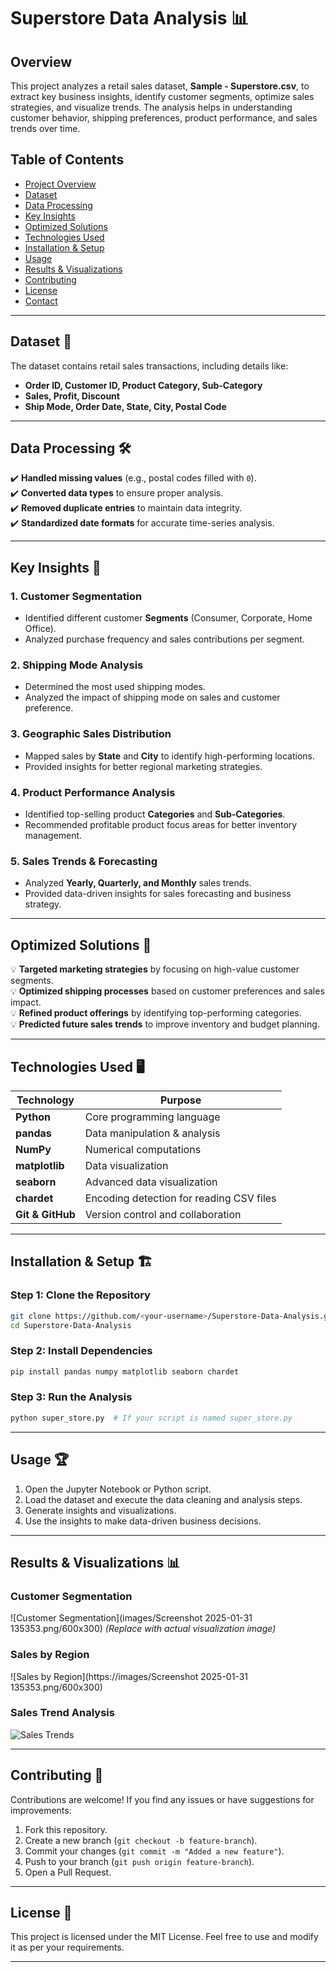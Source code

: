 
# **Superstore Data Analysis 📊**

## **Overview**
This project analyzes a retail sales dataset, **Sample - Superstore.csv**, to extract key business insights, identify customer segments, optimize sales strategies, and visualize trends. The analysis helps in understanding customer behavior, shipping preferences, product performance, and sales trends over time.

## **Table of Contents**
- [Project Overview](#overview)
- [Dataset](#dataset)
- [Data Processing](#data-processing)
- [Key Insights](#key-insights)
- [Optimized Solutions](#optimized-solutions)
- [Technologies Used](#technologies-used)
- [Installation & Setup](#installation--setup)
- [Usage](#usage)
- [Results & Visualizations](#results--visualizations)
- [Contributing](#contributing)
- [License](#license)
- [Contact](#contact)

---

## **Dataset 📂**
The dataset contains retail sales transactions, including details like:
- **Order ID, Customer ID, Product Category, Sub-Category**
- **Sales, Profit, Discount**
- **Ship Mode, Order Date, State, City, Postal Code**

---

## **Data Processing 🛠️**
✔️ **Handled missing values** (e.g., postal codes filled with `0`).  
✔️ **Converted data types** to ensure proper analysis.  
✔️ **Removed duplicate entries** to maintain data integrity.  
✔️ **Standardized date formats** for accurate time-series analysis.  

---

## **Key Insights 📌**
### **1. Customer Segmentation**  
- Identified different customer **Segments** (Consumer, Corporate, Home Office).  
- Analyzed purchase frequency and sales contributions per segment.  

### **2. Shipping Mode Analysis**  
- Determined the most used shipping modes.  
- Analyzed the impact of shipping mode on sales and customer preference.  

### **3. Geographic Sales Distribution**  
- Mapped sales by **State** and **City** to identify high-performing locations.  
- Provided insights for better regional marketing strategies.  

### **4. Product Performance Analysis**  
- Identified top-selling product **Categories** and **Sub-Categories**.  
- Recommended profitable product focus areas for better inventory management.  

### **5. Sales Trends & Forecasting**  
- Analyzed **Yearly, Quarterly, and Monthly** sales trends.  
- Provided data-driven insights for sales forecasting and business strategy.  

---

## **Optimized Solutions 🚀**
💡 **Targeted marketing strategies** by focusing on high-value customer segments.  
💡 **Optimized shipping processes** based on customer preferences and sales impact.  
💡 **Refined product offerings** by identifying top-performing categories.  
💡 **Predicted future sales trends** to improve inventory and budget planning.  

---

## **Technologies Used 🖥️**
| Technology | Purpose |
|------------|---------|
| **Python** | Core programming language |
| **pandas** | Data manipulation & analysis |
| **NumPy** | Numerical computations |
| **matplotlib** | Data visualization |
| **seaborn** | Advanced data visualization |
| **chardet** | Encoding detection for reading CSV files |
| **Git & GitHub** | Version control and collaboration |

---

## **Installation & Setup 🏗️**
### **Step 1: Clone the Repository**
```bash
git clone https://github.com/<your-username>/Superstore-Data-Analysis.git
cd Superstore-Data-Analysis
```
### **Step 2: Install Dependencies**
```bash
pip install pandas numpy matplotlib seaborn chardet
```
### **Step 3: Run the Analysis**
```bash
python super_store.py  # If your script is named super_store.py
```

---

## **Usage 🏆**
1. Open the Jupyter Notebook or Python script.  
2. Load the dataset and execute the data cleaning and analysis steps.  
3. Generate insights and visualizations.  
4. Use the insights to make data-driven business decisions.  

---

## **Results & Visualizations 📊**
### **Customer Segmentation**
![Customer Segmentation](images/Screenshot 2025-01-31 135353.png/600x300) *(Replace with actual visualization image)*  

### **Sales by Region**
![Sales by Region](https://images/Screenshot 2025-01-31 135353.png/600x300)  

### **Sales Trend Analysis**
![Sales Trends](https://via.placeholder.com/600x300)  

---

## **Contributing 🤝**
Contributions are welcome! If you find any issues or have suggestions for improvements:
1. Fork this repository.  
2. Create a new branch (`git checkout -b feature-branch`).  
3. Commit your changes (`git commit -m "Added a new feature"`).  
4. Push to your branch (`git push origin feature-branch`).  
5. Open a Pull Request.  

---

## **License 📜**
This project is licensed under the MIT License. Feel free to use and modify it as per your requirements.

---



